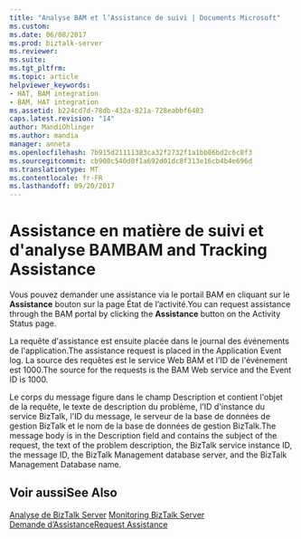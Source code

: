 ```yaml
---
title: "Analyse BAM et l’Assistance de suivi | Documents Microsoft"
ms.custom: 
ms.date: 06/08/2017
ms.prod: biztalk-server
ms.reviewer: 
ms.suite: 
ms.tgt_pltfrm: 
ms.topic: article
helpviewer_keywords:
- HAT, BAM integration
- BAM, HAT integration
ms.assetid: b224cd7d-78db-432a-821a-728eabbf6403
caps.latest.revision: "14"
author: MandiOhlinger
ms.author: mandia
manager: anneta
ms.openlocfilehash: 7b915d21111383ca32f2732f1a1bb86bd2c6c8f3
ms.sourcegitcommit: cb908c540d8f1a692d01dc8f313e16cb4b4e696d
ms.translationtype: MT
ms.contentlocale: fr-FR
ms.lasthandoff: 09/20/2017
---
```

# <a name="bam-and-tracking-assistance"></a><span data-ttu-id="ce396-102">Assistance en matière de suivi et d'analyse BAM</span><span class="sxs-lookup"><span data-stu-id="ce396-102">BAM and Tracking Assistance</span></span>
<span data-ttu-id="ce396-103">Vous pouvez demander une assistance via le portail BAM en cliquant sur le **Assistance** bouton sur la page État de l’activité.</span><span class="sxs-lookup"><span data-stu-id="ce396-103">You can request assistance through the BAM portal by clicking the **Assistance** button on the Activity Status page.</span></span>  
  
 <span data-ttu-id="ce396-104">La requête d'assistance est ensuite placée dans le journal des événements de l'application.</span><span class="sxs-lookup"><span data-stu-id="ce396-104">The assistance request is placed in the Application Event log.</span></span> <span data-ttu-id="ce396-105">La source des requêtes est le service Web BAM et l'ID de l'événement est 1000.</span><span class="sxs-lookup"><span data-stu-id="ce396-105">The source for the requests is the BAM Web service and the Event ID is 1000.</span></span>  
  
 <span data-ttu-id="ce396-106">Le corps du message figure dans le champ Description et contient l'objet de la requête, le texte de description du problème, l'ID d'instance du service BizTalk, l'ID du message, le serveur de la base de données de gestion BizTalk et le nom de la base de données de gestion BizTalk.</span><span class="sxs-lookup"><span data-stu-id="ce396-106">The message body is in the Description field and contains the subject of the request, the text of the problem description, the BizTalk service instance ID, the message ID, the BizTalk Management database server, and the BizTalk Management Database name.</span></span>  
  
## <a name="see-also"></a><span data-ttu-id="ce396-107">Voir aussi</span><span class="sxs-lookup"><span data-stu-id="ce396-107">See Also</span></span>  
 <span data-ttu-id="ce396-108">[Analyse de BizTalk Server](../core/monitoring-biztalk-server.md) </span><span class="sxs-lookup"><span data-stu-id="ce396-108">[Monitoring BizTalk Server](../core/monitoring-biztalk-server.md) </span></span>  
 [<span data-ttu-id="ce396-109">Demande d’Assistance</span><span class="sxs-lookup"><span data-stu-id="ce396-109">Request Assistance</span></span>](../core/request-assistance.md)